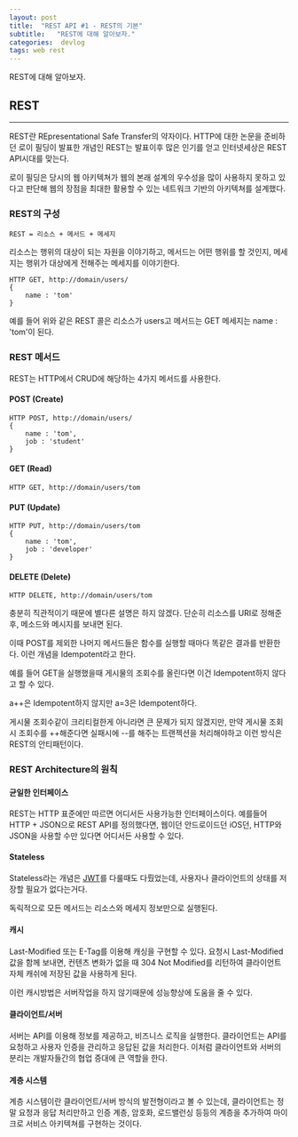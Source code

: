```yaml
---
layout: post
title:  "REST API #1 - REST의 기본"
subtitle:   "REST에 대해 알아보자."
categories:  devlog
tags: web rest
---
```


REST에 대해 알아보자.

## REST
---

REST란 REpresentational Safe Transfer의 약자이다. HTTP에 대한 논문을 준비하던 로이 필딩이 발표한 개념인 REST는 발표이후 많은 인기를 얻고 인터넷세상은 REST API시대를 맞는다.

로이 필딩은 당시의 웹 아키텍쳐가 웹의 본래 설계의 우수성을 많이 사용하지 못하고 있다고 판단해 웹의 장점을 최대한 활용할 수 있는 네트워크 기반의 아키텍쳐를 설계했다.

### REST의 구성

```
REST = 리소스 + 메서드 + 메세지
```

리소스는 행위의 대상이 되는 자원을 이야기하고, 메서드는 어떤 행위를 할 것인지, 메세지는 행위가 대상에게 전해주는 메세지를 이야기한다.

```
HTTP GET, http://domain/users/
{
    name : 'tom'
}
```

예를 들어 위와 같은 REST 콜은 리소스가 users고 메서드는 GET 메세지는 name : 'tom'이 된다.

### REST 메서드

REST는 HTTP에서 CRUD에 해당하는 4가지 메서드를 사용한다.

#### POST (Create)

```
HTTP POST, http://domain/users/
{
    name : 'tom',
    job : 'student'
}
```

#### GET (Read)

```
HTTP GET, http://domain/users/tom
```

#### PUT (Update)

```
HTTP PUT, http://domain/users/tom
{
    name : 'tom',
    job : 'developer'
}
```

#### DELETE (Delete)

```
HTTP DELETE, http://domain/users/tom
```

충분히 직관적이기 때문에 별다른 설명은 하지 않겠다. 단순히 리소스를 URI로 정해준 후, 메소드와 메시지를 보내면 된다.

이때 POST를 제외한 나머지 메서드들은 함수를 실행할 때마다 똑같은 결과를 반환한다. 이런 개념을 Idempotent라고 한다.

예를 들어 GET을 실행했을때 게시물의 조회수를 올린다면 이건 Idempotent하지 않다고 할 수 있다.

a++은 Idempotent하지 않지만 a=3은 Idempotent하다.

게시물 조회수같이 크리티컬한게 아니라면 큰 문제가 되지 않겠지만, 만약 게시물 조회시 조회수를 ++해준다면 실패시에 --를 해주는 트랜젝션을 처리해야하고 이런 방식은 REST의 안티패턴이다.

### REST Architecture의 원칙

#### 균일한 인터페이스

REST는 HTTP 표준에만 따르면 어디서든 사용가능한 인터페이스이다. 예를들어 HTTP + JSON으로 REST API를 정의했다면, 웹이던 안드로이드던 iOS던, HTTP와 JSON을 사용할 수만 있다면 어디서든 사용할 수 있다.

#### Stateless

Stateless라는 개념은 [JWT](https://isme2n.github.io/jwt/2017/04/14/JWT/)를 다룰때도 다뤘었는데, 사용자나 클라이언트의 상태를 저장할 필요가 없다는거다.

독릭적으로 모든 메서드는 리소스와 메세지 정보만으로 실행된다.

#### 캐시

Last-Modified 또는 E-Tag를 이용해 캐싱을 구현할 수 있다. 요청시 Last-Modified 값을 함께 보내면, 컨텐츠 변화가 없을 때 304 Not Modified를 리턴하여 클라이언트 자체 캐쉬에 저장된 값을 사용하게 된다.

이런 캐시방법은 서버작업을 하지 않기때문에 성능향상에 도움을 줄 수 있다.

#### 클라이언트/서버

서버는 API를 이용해 정보를 제공하고, 비즈니스 로직을 실행한다. 클라이언트는 API를 요청하고 사용자 인증을 관리하고 응답된 값을 처리한다. 이처럼 클라이언트와 서버의 분리는 개발자들간의 협업 증대에 큰 역할을 한다.

#### 계층 시스템

계층 시스템이란 클라이언트/서버 방식의 발전형이라고 볼 수 있는데, 클라이언트는 정말 요청과 응답 처리만하고 인증 계층, 암호화, 로드밸런싱 등등의 계층을 추가하여 마이크로 서비스 아키텍쳐를 구현하는 것이다.
